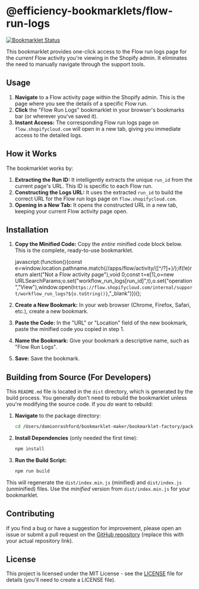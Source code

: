# @efficiency-bookmarklets/flow-run-logs

[![Bookmarklet Status](https://img.shields.io/badge/status-ready-brightgreen.svg)](https://shields.io/)

This bookmarklet provides one-click access to the Flow run logs page for the *current* Flow activity you're viewing in the Shopify admin.  It eliminates the need to manually navigate through the support tools.

## Usage

1.  **Navigate** to a Flow activity page within the Shopify admin.  This is the page where you see the details of a specific Flow run.
2.  **Click** the "Flow Run Logs" bookmarklet in your browser's bookmarks bar (or wherever you've saved it).
3.  **Instant Access:** The corresponding Flow run logs page on `flow.shopifycloud.com` will open in a new tab, giving you immediate access to the detailed logs.

## How it Works

The bookmarklet works by:

1.  **Extracting the Run ID:** It intelligently extracts the unique `run_id` from the current page's URL.  This ID is specific to each Flow run.
2.  **Constructing the Logs URL:** It uses the extracted `run_id` to build the correct URL for the Flow run logs page on `flow.shopifycloud.com`.
3.  **Opening in a New Tab:** It opens the constructed URL in a new tab, keeping your current Flow activity page open.

## Installation

1.  **Copy the Minified Code:** Copy the *entire* minified code block below. This is the complete, ready-to-use bookmarklet.

    javascript:(function(){const e=window.location.pathname.match(/\/apps\/flow\/activity\/([^\/\?]+)/);if(!e)return alert("Not a Flow activity page"),void 0;const t=e[1],o=new URLSearchParams;o.set("workflow_run_logs[run_id]",t),o.set("operation","View"),window.open(`https://flow.shopifycloud.com/internal/support/workflow_run_logs?${o.toString()}`,"_blank")})();

2.  **Create a New Bookmark:** In your web browser (Chrome, Firefox, Safari, etc.), create a new bookmark.

3.  **Paste the Code:** In the "URL" or "Location" field of the new bookmark, paste the minified code you copied in step 1.

4.  **Name the Bookmark:** Give your bookmark a descriptive name, such as "Flow Run Logs".

5.  **Save:** Save the bookmark.

## Building from Source (For Developers)

This `README.md` file is located in the `dist` directory, which is generated by the build process.  You generally don't need to rebuild the bookmarklet unless you're modifying the source code. If you *do* want to rebuild:

1.  **Navigate** to the package directory:

    ```bash
    cd /Users/damionrashford/bookmarklet-maker/bookmarklet-factory/packages/efficiency-bookmarklets/packages/flow-run-logs
    ```

2.  **Install Dependencies** (only needed the first time):

    ```bash
    npm install
    ```

3.  **Run the Build Script:**

    ```bash
    npm run build
    ```

This will regenerate the `dist/index.min.js` (minified) and `dist/index.js` (unminified) files.  Use the *minified* version from `dist/index.min.js` for your bookmarklet.

## Contributing

If you find a bug or have a suggestion for improvement, please open an issue or submit a pull request on the [GitHub repository](YOUR_GITHUB_REPO_LINK_HERE) (replace this with your actual repository link).

## License

This project is licensed under the MIT License - see the [LICENSE](LICENSE) file for details (you'll need to create a LICENSE file).
